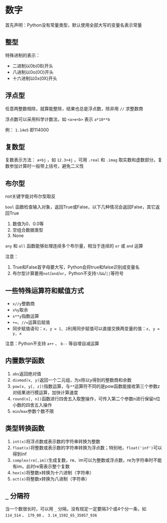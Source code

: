 # 数字

首先声明：Python没有常量类型，默认使用全部大写的变量名表示常量

## 整型

特殊进制的表示：

* 二进制以0b(0B)开头
* 八进制以0o(0O)开头
* 十六进制以0x(0X)开头

## 浮点型

任意两整数相除，就算能整除，结果也总是浮点数，除非用 `//` 求整数商

浮点数可以采用科学计数法，如 `<a>e<b>` 表示 `a*10**b`

例： `1.14e5` 即114000

## 复数型

复数表示方法： `a+bj` ，如 `12.3+4j` ，可用 `.real` 和 `.imag` 取实数和虚数部分。复数参加计算时一般带上括号，避免二义性

## 布尔型

not关键字能对布尔型取反

`bool` 函数检查输入对象，返回True或False，以下几种情况会返回False，其它返回True
1.  数值为0、0.0等
2.  空组合数据类型
3.  None

`any` 和 `all` 函数能够处理连续多个布尔量，相当于连续的 `or` 或 `and` 运算

注意：
1. True和False首字母要大写，Python会将true和false识别成变量名
2. 布尔型计算要用`not`/`and`/`or`，Python不支持`!`/`&&`/`||`等符号

## 一些特殊运算符和赋值方式

* `x//y`整数商
* `x%y`取余
* `x**y`指数运算
* `+=`、`//=`运算后赋值
* 同步赋值语句：`x, y = 1, 2`利用同步赋值可以直接交换两变量的值：`x, y = y, x`

注意：Python不支持 `a++` 、 `b--` 等自增自减运算

## 内置数学函数

1.  `abs`返回绝对值
2.  `divmod(x, y)`返回一个二元组，为x除以y得到的整数商和余数
3.  `pow(x, y[, z])`指数运算，与`**`运算符不同的是pow函数能接收第三个参数z对结果进行模运算，加快计算速度
4.  `round(x[, n])`函数进行四舍五入取整操作，可传入第二个参数n进行保留n位小数的四舍五入操作
5.  `min`/`max`参数个数不限

## 类型转换函数

1. `int(x)`将浮点数或表示数的字符串转换为整数
2. `float(x)`将整数或表示数的字符串转换为浮点数；特别地，`float('inf')`可以得到inf
3. `complex(re[,im])`生成复数，re、im可以为整数或浮点数，re为字符串时不能有im，此时re需表示整个复数
4. `hex(x)`将整数x转换为十六进制（字符串）
5. `oct(x)`将整数x转换为八进制（字符串）

## `_` 分隔符

当一个数很长时，可以用 `_` 分隔，没有规定一定要隔3个或4个分一条，如 `114_514` 、 `179_00` 、 `3.14_1592_65_35857_936`
